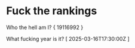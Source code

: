 # Fuck the rankings

Who the hell am I?
{ 19116992 }

What fucking year is it?
[ 2025-03-16T17:30:00Z ]
